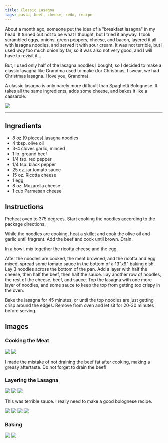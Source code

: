 ```yaml
---
title: Classic Lasagna
tags: pasta, beef, cheese, redo, recipe
---
```


About a month ago, someone put the idea of a "breakfast lasagna" in my head. It
turned out not to be what I thought, but I tried it anyway. I took scrambled
eggs, onions, green peppers, cheese, and bacon, layered it all with lasagna
noodles, and served it with sour cream. It was not terrible, but I used _way_
too much onion by far, so it was also not very good, and I will have to revisit it...

But, I used only half of the lasagna noodles I bought, so I decided to make a
classic lasagna like Grandma used to make (for Christmas, I swear, we had
Christmas lasagna. I love you, Grandma).

A classic lasagna is only barely more difficult than Spaghetti Bolognese. It
takes all the same ingredients, adds some cheese, and bakes it like a
cassarole.

![](on-the-plate.jpeg)

---

## Ingredients

* 8 oz (9 pieces) lasagna noodles
* 4 tbsp. olive oil
* 3-4 cloves garlic, minced
* 1 lb. ground beef
* 1/4 tsp. red pepper
* 1/4 tsp. black pepper
* 25 oz. jar tomato sauce
* 15 oz. Ricotta cheese
* 1 egg
* 8 oz. Mozarella cheese
* 1 cup Parmesan cheese

## Instructions

Preheat oven to 375 degrees. Start cooking the noodles according to the package
directions.

While the noodles are cooking, heat a skillet and cook the olive oil and garlic
until fragrent. Add the beef and cook until brown. Drain.

In a bowl, mix together the ricotta cheese and the egg.

After the noodles are cooked, the meat browned, and the ricotta and egg mixed,
spread some tomato sauce in the bottom of a 13"x9" baking dish. Lay 3 noodles
across the bottom of the pan. Add a layer with half the cheese, then half the
beef, then half the sauce.  Lay another row of noodles, the rest of the cheese,
beef, and sauce. Top the lasagna with one more layer of noodles, and some sauce
to keep the top from getting too crispy in the oven.

Bake the lasagna for 45 minutes, or until the top noodles are just getting
crisp around the edges. Remove from oven and let sit for 20-30 minutes before
serving.

## Images

### Cooking the Meat

![](meat-started.jpeg)
![](meat-finished.jpeg)

I made the mistake of not draining the beef fat after cooking, making a greasy
aftertaste. Do not forget to drain the beef!

### Layering the Lasagna

![](ready-to-layer.jpeg)
![](layer-0.jpeg)
![](layer-1.jpeg)

This was terrible sauce. I really need to make a good bolognese recipe.

![](layer-2.jpeg)
![](layer-3.jpeg)
![](layer-4.jpeg)
![](layer-5.jpeg)

### Baking

![](in-the-oven.jpeg)
![](out-of-the-oven.jpeg)
